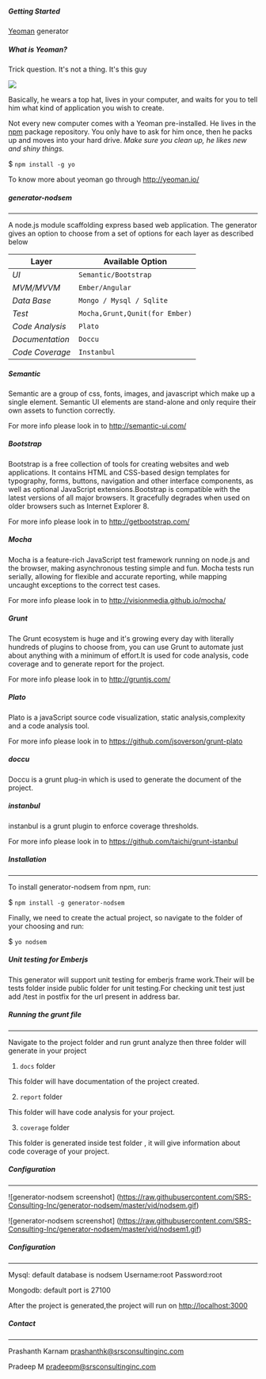 
##### Getting Started

 [Yeoman](http://yeoman.io) generator


##### What is Yeoman?

 
 Trick question. It's not a thing. It's this guy

![](http://i.imgur.com/JHaAlBJ.png)


 Basically, he wears a top hat, lives in your computer, and waits for you to tell him what kind of application you wish to create.


 Not every new computer comes with a Yeoman pre-installed. He lives in the [npm](https://npmjs.org) package repository. You only have to ask for him once, then he packs up and moves into your hard drive. *Make sure you clean up, he likes new and shiny things.*


 $ `npm install -g yo`


 
 To know more about yeoman go through http://yeoman.io/

 
##### generator-nodsem
* * *

 A node.js module scaffolding express based web application. The generator gives an option to choose from a set of options for each layer as described below

Layer | Available Option
--- | --- 
*UI* | `Semantic/Bootstrap`
*MVM/MVVM* | `Ember/Angular`
*Data Base* | `Mongo / Mysql / Sqlite`
*Test* | `Mocha,Grunt,Qunit(for Ember)` 
*Code Analysis* | `Plato`
*Documentation* | `Doccu`
*Code Coverage* | `Instanbul`

 
##### Semantic


Semantic are a group of css, fonts, images, and javascript which make up a single element. Semantic UI elements are stand-alone and only require their own assets to function correctly.

 
For more info please look in to http://semantic-ui.com/

 
##### Bootstrap 


Bootstrap is a free collection of tools for creating websites and web applications. It contains HTML and CSS-based design templates for typography, forms, buttons, navigation and other interface components, as well as optional JavaScript extensions.Bootstrap is compatible with the latest versions of all major browsers. It gracefully degrades when used on older browsers such as Internet Explorer 8.


 For more info please look in to http://getbootstrap.com/

 
##### Mocha  

 
Mocha is a feature-rich JavaScript test framework running on node.js and the browser, making asynchronous testing simple and fun. Mocha tests run serially, allowing for flexible and accurate reporting, while mapping uncaught exceptions to the correct test cases.

 
 For more info please look in to http://visionmedia.github.io/mocha/

 
##### Grunt


The Grunt ecosystem is huge and it's growing every day with literally hundreds of plugins to choose from, you can use Grunt to automate just about anything with a minimum of effort.It is used for code analysis, code coverage and to generate report for the project.

 
 For more info please look in to http://gruntjs.com/

 
##### Plato 

 
 Plato is a javaScript source code visualization, static analysis,complexity and a code analysis tool.

 
 For more info please look in to https://github.com/jsoverson/grunt-plato

 
##### doccu 


 Doccu is a grunt plug-in which is used to generate the document of the project.


##### instanbul

 
 instanbul is a grunt plugin to enforce coverage thresholds.

 
 For more info please look in to https://github.com/taichi/grunt-istanbul 

 
##### Installation
* * *
 
 To install generator-nodsem from npm, run:

 
$ `npm install -g generator-nodsem`

 
Finally, we need to create the actual project, so navigate to the folder of your choosing and run:

 
$ `yo nodsem`

 
##### Unit testing for Emberjs

 
This generator will support unit testing for emberjs frame work.Their will be tests folder inside public folder for unit testing.For checking unit test just add /test in postfix for the url present in address bar.


##### Running the grunt file
* * *
 
Navigate to the project folder and run grunt analyze then three folder will generate in your project


 1. `docs` folder

 
This folder will have documentation of the project created.

 
 2. `report` folder


This folder will have code analysis for your project.

 
 3. `coverage` folder


This folder is generated inside test folder , it will give information about code coverage of your project.

##### Configuration
* * *
![generator-nodsem screenshot]   (https://raw.githubusercontent.com/SRS-Consulting-Inc/generator-nodsem/master/vid/nodsem.gif)

![generator-nodsem screenshot] 
(https://raw.githubusercontent.com/SRS-Consulting-Inc/generator-nodsem/master/vid/nodsem1.gif)


 
##### Configuration 
* * *

Mysql: default database is nodsem 
Username:root
Password:root
 
 
Mongodb: default port is 27100


After the project is generated,the project will run on [http://localhost:3000](http://localhost:3000)

##### Contact
* * *

Prashanth Karnam <prashanthk@srsconsultinginc.com>


Pradeep M <pradeepm@srsconsultinginc.com>
